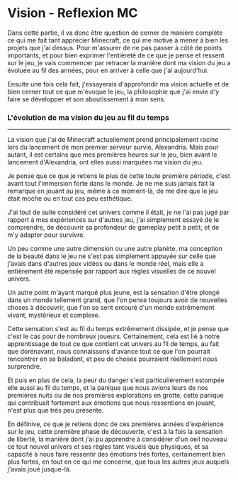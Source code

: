 # Vision - Reflexion MC

Dans cette partie, il va donc être question de cerner de manière complète ce qui me fait tant apprécier Minecraft, ce qui me motive à mener à bien les projets que j'ai dessus. 
Pour m'assurer de ne pas passer à côté de points importants, et pour bien exprimer l'entièreté de ce que je pense et ressent sur le jeu, je vais commencer par retracer la manière dont ma vision du jeu a évoluée au fil des années, pour en arriver à celle que j'ai aujourd'hui.

Ensuite une fois cela fait, j'essayerais d'approfondir ma vision actuelle et de bien cerner tout ce que m'évoque le jeu, la philosophie que j'ai envie d'y faire se développer et son aboutissement à mon sens. 


### L'évolution de ma vision du jeu au fil du temps
---
La vision que j'ai de Minecraft actuellement prend principalement racine lors du lancement de mon premier serveur survie, Alexandria. 
Mais pour autant, il est certains que mes premières heures sur le jeu, bien avant le lancement d'Alexandria, ont elles aussi marquées ma vision du jeu. 

Je pense que ce que je retiens le plus de cette toute première période, c'est avant tout l'immersion forte dans le monde. 
Je ne me suis jamais fait la remarque en jouant au jeu, même à ce moment-là, de me dire que le jeu était moche ou en tout cas peu esthétique. 

J'ai tout de suite considéré cet univers comme il était, je ne l'ai pas jugé par rapport à mes expériences sur d'autres jeu, j'ai simplement essayé de le comprendre, de découvrir sa profondeur de gameplay petit à petit, et de m'y adapter pour survivre. 

Un peu comme une autre dimension ou une autre planète, ma conception de la beauté dans le jeu ne s'est pas simplement appuyée sur celle que j'avais dans d'autres jeux vidéos ou dans le monde réel, mais elle a entièrement été repensée par rapport aux règles visuelles de ce nouvel univers. 

Un autre point m'ayant marqué plus jeune, est la sensation d'être plongé dans un monde tellement grand, que l'on pense toujours avoir de nouvelles choses à découvrir, que l'on se sent entouré d'un monde extrêmement vivant, mystérieux et complexe. 

Cette sensation s'est au fil du temps extrêmement dissipée, et je pense que c'est le cas pour de nombreux joueurs.
Certainement, cela est lié à notre apprentissage de tout ce que contient cet univers au fil de temps, au fait que dorénavant, nous connaissons d'avance tout ce que l'on pourrait rencontrer en se baladant, et peu de choses pourraient réellement nous surprendre. 

Et puis en plus de cela, la peur du danger s'est particulièrement estompée elle aussi au fil du temps, et la panique que nous avions leurs de nos premières nuits ou de nos premières explorations en grotte, cette panique qui contribuait fortement aux émotions que nous ressentions en jouant, n'est plus que très peu présente. 

En définive, ce que je retiens donc de ces premières années d'expérience sur le jeu, cette première phase de découverte, c'est à la fois la sensation de liberté, la manière dont j'ai pu apprendre à considérer d'un oeil nouveau ce tout nouvel univers et ses règles tant visuels que physiques, et sa capacité à nous faire ressentir des émotions très fortes, certainement bien plus fortes, en tout en ce qui me concerne, que tous les autres jeux auquels j'avais joué jusque-là.